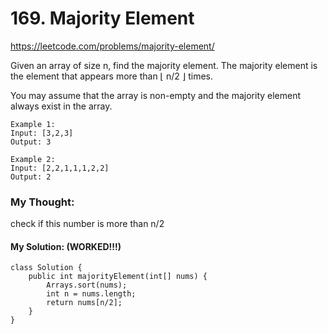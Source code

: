 # 169. Majority Element

https://leetcode.com/problems/majority-element/

Given an array of size n, find the majority element. The majority element is the element that appears more than ⌊ n/2 ⌋ times.

You may assume that the array is non-empty and the majority element always exist in the array.

```
Example 1:
Input: [3,2,3]
Output: 3
```

```
Example 2:
Input: [2,2,1,1,1,2,2]
Output: 2
```

### My Thought: 
check if this number is more than n/2 

#### My Solution: (WORKED!!!)
```
class Solution {
    public int majorityElement(int[] nums) {
        Arrays.sort(nums); 
        int n = nums.length; 
        return nums[n/2]; 
    }
}
```

